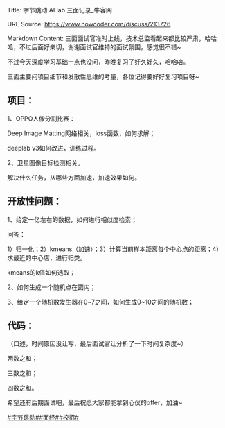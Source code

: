 Title: 字节跳动 AI lab 三面记录_牛客网

URL Source: https://www.nowcoder.com/discuss/213726

Markdown Content:
三面面试官准时上线，技术总监看起来都比较严肃，哈哈哈，不过后面好亲切，谢谢面试官维持的面试氛围，感觉很不错~

不过今天深度学习基础一点也没问，昨晚复习了好久好久，哈哈哈。

三面主要问项目细节和发散性思维的考量，各位记得要好好复习项目呀~

项目：
---

1、OPPO人像分割比赛：

Deep Image Matting网络相关，loss函数，如何求解；

deeplab v3如何改进，训练过程。

2、卫星图像目标检测相关。

解决什么任务，从哪些方面加速，加速效果如何。

开放性问题：
------

1、给定一亿左右的数据，如何进行相似度检索；

回答：

1）归一化；2）kmeans（加速）；3）计算当前样本距离每个中心点的距离；4）求最近的中心店，进行归类。

kmeans的k值如何选取；

2、如何生成一个随机点在圆内；

3、给定一个随机数发生器在0~7之间，如何生成0~10之间的随机数；

代码：
---

（口述，时间原因没让写，最后面试官让分析了一下时间复杂度~）

两数之和；

三数之和；

四数之和。

希望还有后期面试吧，最后祝愿大家都能拿到心仪的offer，加油~

[#字节跳动#](https://www.nowcoder.com/enterprise/665/discussion)[#面经#](https://www.nowcoder.com/creation/subject/928d551be73f40db82c0ed83286c8783)[#校招#](https://www.nowcoder.com/creation/subject/d09b966a380b45ddaba9dc5a6bd5ee19)
